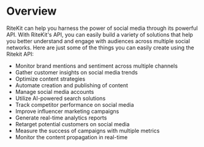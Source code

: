 # Overview

RiteKit can help you harness the power of social media through its powerful
API. With RiteKit's API, you can easily build a variety of solutions that help
you better understand and engage with audiences across multiple social
networks. Here are just some of the things you can easily create using the
Ritekit API:

- Monitor brand mentions and sentiment across multiple channels
- Gather customer insights on social media trends
- Optimize content strategies
- Automate creation and publishing of content
- Manage social media accounts
- Utilize AI-powered search solutions
- Track competitor performance on social media
- Improve influencer marketing campaigns
- Generate real-time analytics reports
- Retarget potential customers on social media
- Measure the success of campaigns with multiple metrics
- Monitor the content propagation in real-time
